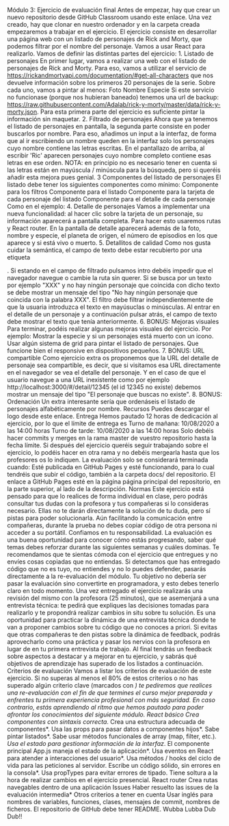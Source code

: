 Módulo 3: Ejercicio de evaluación final
Antes de empezar, hay que crear un nuevo repositorio desde GitHub Classroom usando este enlace. Una vez creado, hay que clonar en nuestro ordenador y en la carpeta creada empezaremos a trabajar en el ejercicio. El ejercicio consiste en desarrollar una página web con un listado de personajes de Rick and Morty, que podemos filtrar por el nombre del personaje. Vamos a usar React para realizarlo.
Vamos de definir las distintas partes del ejercicio: 1. Listado de personajes En primer lugar, vamos a realizar una web con el listado de personajes de Rick and Morty. Para eso, vamos a utilizar el servicio de https://rickandmortyapi.com/documentation/#get-all-characters que nos devuelve información sobre los primeros 20 personajes de la serie. Sobre cada uno, vamos a pintar al menos: Foto Nombre Especie Si este servicio no funcionase (porque nos hubieran baneado) tenemos una url de backup: https://raw.githubusercontent.com/Adalab/rick-y-morty/master/data/rick-y-morty.json. Para esta primera parte del ejercicio es suficiente pintar la información sin maquetar. 2. Filtrado de personajes Ahora que ya tenemos el listado de personajes en pantalla, la segunda parte consiste en poder buscarlos por nombre. Para eso, añadimos un input a la interfaz, de forma que al ir escribiendo un nombre queden en la
interfaz solo los personajes cuyo nombre contiene las letras escritas. En el pantallazo de arriba, al escribir 'Ric' aparecen personajes cuyo nombre completo contiene esas letras en ese orden. NOTA: en principio no es necesario tener en cuenta si las letras están en mayúscula / minúscula para la búsqueda, pero si queréis añadir esta mejora pues genial. 3 Componentes del listado de personajes El listado debe tener los siguientes componentes como mínimo: Componente para los filtros Componente para el listado Componente para la tarjeta de cada personaje del listado Componente para el detalle de cada personaje Como en el ejemplo:
4. Detalle de personajes Vamos a implementar una nueva funcionalidad: al hacer clic sobre la tarjeta de un personaje, su información aparecerá a pantalla completa. Para hacer esto usaremos rutas y React router. En la pantalla de detalle aparecerá además de la foto, nombre y especie, el planeta de origen, el número de episodios en los que aparece y si está vivo o muerto.
5. Detallitos de calidad Como nos gusta cuidar la semántica, el campo de texto debe estar recubierto por una etiqueta <form />. Si estando en el campo de filtrado pulsamos intro debéis impedir que el navegador navegue o cambie la ruta sin querer. Si se busca por un texto por ejemplo "XXX" y no hay ningún personaje que coincida con dicho texto se debe mostrar un mensaje del tipo "No hay ningún personaje que coincida con la palabra XXX". El filtro debe filtrar independientemente de que la usuaria introduzca el texto en mayúsuclas o minúsculas. Al entrar en el detalle de un personaje y a continuación pulsar atrás, el campo de texto debe mostrar el texto que tenía anteriormente. 6. BONUS: Mejoras visuales Para terminar, podéis realizar algunas mejoras visuales del ejercicio. Por ejemplo: Mostrar la especie y si un personajes está muerto con un icono. Usar algún sistema de grid para pintar el listado de personajes. Que funcione bien el responsive en dispositivos pequeños. 7. BONUS: URL compartible Como ejercicio extra os proponemos que la URL del detalle de personaje sea compartible, es decir, que si visitamos esa URL directamente en el navegador se vea el detalle del personaje. Y en el caso de que el usuario navegue a una URL inexistente como por ejemplo http://localhost:3000/#/detail/12345 (el id 12345 no existe) debemos mostrar un mensaje del tipo "El personaje que buscas no existe". 8. BONUS: Ordenación
Un extra interesante sería que ordenáseis el listado de personajes alfabéticamente por nombre. Recursos Puedes descargar el logo desde este enlace. Entrega Hemos pautado 12 horas de dedicación al ejercicio, por lo que el límite de entrega es Turno de mañana: 10/08/2020 a las 14:00 horas Turno de tarde: 10/08/2020 a las 14:00 horas Solo debéis hacer commits y merges en la rama master de vuestro repositorio hasta la fecha límite. Si después del ejercicio queréis seguir trabajando sobre el ejercicio, lo podéis hacer en otra rama y no debéis mergearla hasta que los profesores os lo indiquen. La evaluación solo se considerará terminada cuando: Esté publicada en GitHub Pages y esté funcionando, para lo cual tendréis que subir el código, también a la carpeta docs/ del repositorio. El enlace a GitHub Pages esté en la página página principal del repositorio, en la parte superior, al lado de la descripción. Normas Este ejercicio está pensado para que lo realices de forma individual en clase, pero podrás consultar tus dudas con la profesora y tus compañeras si lo consideras necesario. Ellas no te darán directamente la solución de tu duda, pero sí pistas para poder solucionarla. Aún facilitando la comunicación entre compañeras, durante la prueba no debes copiar código de otra persona ni acceder a su portátil. Confiamos en tu responsabilidad. La evaluación es una buena oportunidad para conocer cómo estás progresando, saber qué temas debes reforzar durante las siguientes semanas y cuáles dominas. Te recomendamos que te sientas cómoda con el ejercicio que entregues y no envíes cosas copiadas que no entiendas. Si detectamos que has entregado código que no es tuyo, no entiendes y no lo puedes defender, pasarás directamente a la re-evaluación del módulo. Tu objetivo no debería ser pasar la evaluación sino convertirte en programadora, y esto debes tenerlo claro en todo momento. Una vez entregado el ejercicio realizarás una revisión del mismo con la profesora (25 minutos), que se asemenjará a una entrevista técnica: te pedirá que expliques las decisiones tomadas para realizarlo y te propondrá realizar cambios in situ sobre tu solución. Es una oportunidad para practicar la dinámica de una entrevista técnica donde te van a proponer cambios sobre tu código que no conoces a priori. Si evitas que otras compañeras te den pistas sobre la dinámica de feedback, podrás aprovecharlo como una práctica y pasar los nervios con la profesora en lugar de en tu primera entrevista de trabajo. Al final tendrás un feedback sobre aspectos a destacar y a mejorar en tu ejercicio, y sabrás qué objetivos de aprendizaje has superado de los listados a continuación.
Criterios de evaluación Vamos a listar los criterios de evaluación de este ejercicio. Si no superas al menos el 80% de estos criterios o no has superado algún criterio clave (marcados con *) te pediremos que realices una re-evaluación con el fin de que termines el curso mejor preparada y enfrentes tu primera experiencia profesional con más seguridad. En caso contrario, estás aprendiendo al ritmo que hemos pautado para poder afrontar los conocimientos del siguiente módulo. React básico Crea componentes con sintaxis correcta*. Crea una estructura adecuada de componentes*. Usa las props para pasar datos a componentes hijos*. Sabe pintar listados*. Sabe usar métodos funcionales de array (map, filter, etc.)*. Usa el estado para gestionar información de la interfaz*. El componente principal App.js maneja el estado de la aplicación*. Usa eventos en React para atender a interacciones del usuario*. Usa métodos / hooks del ciclo de vida para las peticiones al servidor. Escribe un código sólido, sin errores en la consola*. Usa propTypes para evitar errores de tipado. Tiene soltura a la hora de realizar cambios en el ejercicio presencial. React router Crea rutas navegables dentro de una aplicación Issues Haber resuelto las issues de la evaluación intermedia* Otros criterios a tener en cuenta Usar inglés para nombres de variables, funciones, clases, mensajes de commit, nombres de ficheros. El repositorio de GitHub debe tener README. Wubba Lubba Dub Dub!!